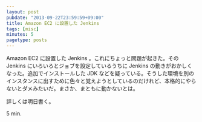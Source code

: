 ```yaml
---
layout: post
pubdate: "2013-09-22T23:59:59+09:00"
title: Amazon EC2 に設置した Jenkins
tags: [misc]
minutes: 5
pagetype: posts
---
```

Amazon EC2 に設置した Jenkins 。これにちょっと問題が起きた。その Jenkins にいろいろとジョブを設定しているうちに Jenkins の動きがおかしくなった。追加でインストールした JDK などを疑っている。そうした環境を別のインスタンスに出すために色々と覚えようとしているのだけれど、本格的にやらないとダメみたいだ。まさか、まともに動かないとは。

詳しくは明日書く。

5 min.
